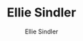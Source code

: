 ---
layout: archive
title: "Ellie Sindler"
author: "Ellie Sindler"
jobtitle: Undergraduate Researcher
bio:
excerpt: ""
author_profile: true
header:
  teaser: /assets/images/people/sindler_ellie.png
linkedin_url: https://www.linkedin.com/in/ellie-sindler-210409281/
---
